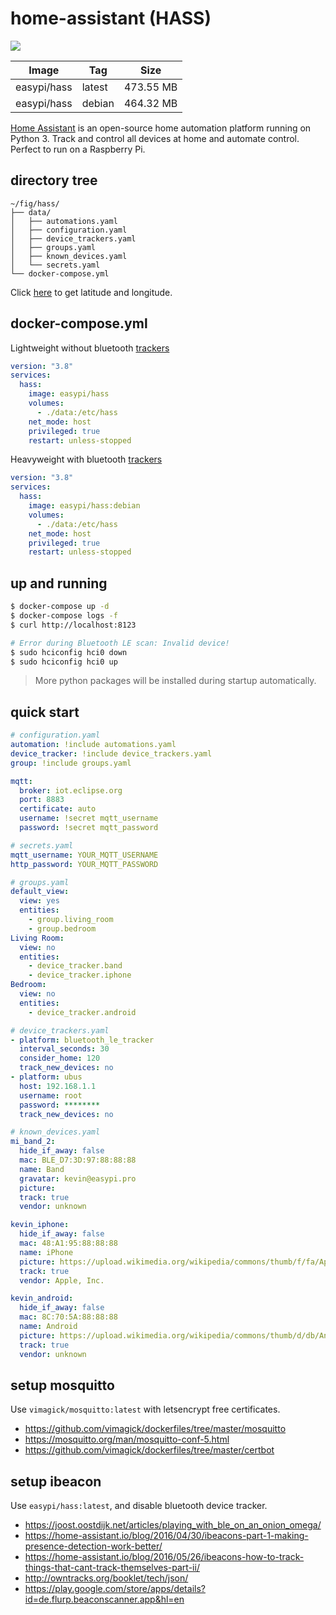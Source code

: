 home-assistant (HASS)
=====================

![](https://github.com/easypi/docker-hass/actions/workflows/build.yaml/badge.svg)

Image       | Tag    | Size
------------|--------|----------
easypi/hass | latest | 473.55 MB
easypi/hass | debian | 464.32 MB

[Home Assistant][1] is an open-source home automation platform running on
Python 3. Track and control all devices at home and automate control. Perfect
to run on a Raspberry Pi.

## directory tree

```
~/fig/hass/
├── data/
│   ├── automations.yaml
│   ├── configuration.yaml
│   ├── device_trackers.yaml
│   ├── groups.yaml
│   ├── known_devices.yaml
│   └── secrets.yaml
└── docker-compose.yml
```

Click [here][3] to get latitude and longitude.

## docker-compose.yml

Lightweight without bluetooth [trackers][2]

```yaml
version: "3.8"
services:
  hass:
    image: easypi/hass
    volumes:
      - ./data:/etc/hass
    net_mode: host
    privileged: true
    restart: unless-stopped
```

Heavyweight with bluetooth [trackers][2]

```yaml
version: "3.8"
services:
  hass:
    image: easypi/hass:debian
    volumes:
      - ./data:/etc/hass
    net_mode: host
    privileged: true
    restart: unless-stopped
```

## up and running

```bash
$ docker-compose up -d
$ docker-compose logs -f
$ curl http://localhost:8123
```

```bash
# Error during Bluetooth LE scan: Invalid device!
$ sudo hciconfig hci0 down
$ sudo hciconfig hci0 up
```

> More python packages will be installed during startup automatically.

## quick start

```yaml
# configuration.yaml
automation: !include automations.yaml
device_tracker: !include device_trackers.yaml
group: !include groups.yaml

mqtt:
  broker: iot.eclipse.org
  port: 8883
  certificate: auto
  username: !secret mqtt_username
  password: !secret mqtt_password
```

```yaml
# secrets.yaml
mqtt_username: YOUR_MQTT_USERNAME
http_password: YOUR_MQTT_PASSWORD
```

```yaml
# groups.yaml
default_view:
  view: yes
  entities:
    - group.living_room
    - group.bedroom
Living Room:
  view: no
  entities:
    - device_tracker.band
    - device_tracker.iphone
Bedroom:
  view: no
  entities:
    - device_tracker.android
```

```yaml
# device_trackers.yaml
- platform: bluetooth_le_tracker
  interval_seconds: 30
  consider_home: 120
  track_new_devices: no
- platform: ubus
  host: 192.168.1.1
  username: root
  password: ********
  track_new_devices: no
```

```yaml
# known_devices.yaml
mi_band_2:
  hide_if_away: false
  mac: BLE_D7:3D:97:88:88:88
  name: Band
  gravatar: kevin@easypi.pro
  picture:
  track: true
  vendor: unknown

kevin_iphone:
  hide_if_away: false
  mac: 48:A1:95:88:88:88
  name: iPhone
  picture: https://upload.wikimedia.org/wikipedia/commons/thumb/f/fa/Apple_logo_black.svg/80px-Apple_logo_black.svg.png
  track: true
  vendor: Apple, Inc.

kevin_android:
  hide_if_away: false
  mac: 8C:70:5A:88:88:88
  name: Android
  picture: https://upload.wikimedia.org/wikipedia/commons/thumb/d/db/Android_robot_2014.svg/75px-Android_robot_2014.svg.png
  track: true
  vendor: unknown
```

## setup mosquitto

Use `vimagick/mosquitto:latest` with letsencrypt free certificates.

- https://github.com/vimagick/dockerfiles/tree/master/mosquitto
- https://mosquitto.org/man/mosquitto-conf-5.html
- https://github.com/vimagick/dockerfiles/tree/master/certbot

## setup ibeacon

Use `easypi/hass:latest`, and disable bluetooth device tracker.

- https://joost.oostdijk.net/articles/playing_with_ble_on_an_onion_omega/
- https://home-assistant.io/blog/2016/04/30/ibeacons-part-1-making-presence-detection-work-better/
- https://home-assistant.io/blog/2016/05/26/ibeacons-how-to-track-things-that-cant-track-themselves-part-ii/
- http://owntracks.org/booklet/tech/json/
- https://play.google.com/store/apps/details?id=de.flurp.beaconscanner.app&hl=en

[1]: https://home-assistant.io/
[2]: https://home-assistant.io/components/device_tracker/
[3]: http://api.map.baidu.com/lbsapi/getpoint/index.html
